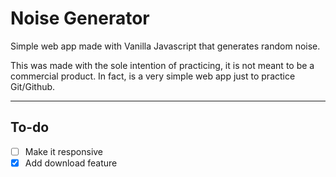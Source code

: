 # Noise Generator

Simple web app made with Vanilla Javascript that generates random noise.

This was made with the sole intention of practicing, it is not meant to be a commercial product. In fact, is a very simple web app just to practice Git/Github.

---

## To-do

- [ ] Make it responsive
- [x] Add download feature
